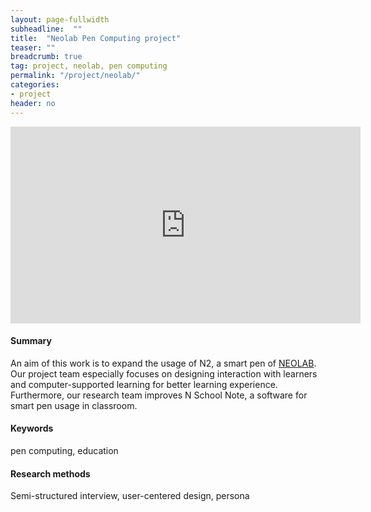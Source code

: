 ```yaml
---
layout: page-fullwidth
subheadline:  ""
title:  "Neolab Pen Computing project"
teaser: ""
breadcrumb: true
tag: project, neolab, pen computing
permalink: "/project/neolab/"
categories:
- project
header: no
---
```


<iframe width="560" height="315" src="https://www.youtube.com/embed/x5o2NWTnfH0" frameborder="0" allowfullscreen></iframe>

<h4> Summary </h4>
<p> An aim of this work is to expand the usage of N2, a smart pen of <a href = "http://www.neosmartpen.com/en">NEOLAB</a>. Our project team especially focuses on designing interaction with learners and computer-supported learning for better learning experience. <br>
    Furthermore, our research team improves N School Note, a software for smart pen usage in classroom. </p>

<h4> Keywords </h4>
pen computing, education

<h4> Research methods </h4>
Semi-structured interview, user-centered design, persona











